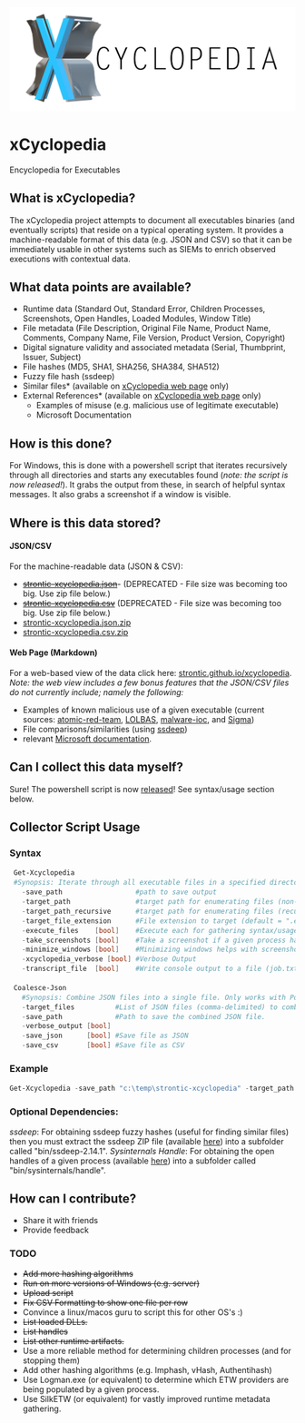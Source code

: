 ![xCyclopedia Logo](/assets/strontic-xcyclopedia-logo_full.png)

# xCyclopedia
Encyclopedia for Executables

## What is xCyclopedia?
The xCyclopedia project attempts to document all executables binaries (and eventually scripts) that reside on a typical operating system. It provides a machine-readable format of this data (e.g. JSON and CSV) so that it can be immediately usable in other systems such as SIEMs to enrich observed executions with contextual data.

## What data points are available?

* Runtime data (Standard Out, Standard Error, Children Processes, Screenshots, Open Handles, Loaded Modules, Window Title)
* File metadata (File Description, Original File Name, Product Name, Comments, Company Name, File Version, Product Version, Copyright)
* Digital signature validity and associated metadata (Serial, Thumbprint, Issuer, Subject)
* File hashes (MD5, SHA1, SHA256, SHA384, SHA512)
* Fuzzy file hash (ssdeep)
* Similar files* (available on [xCyclopedia web page](https://strontic.github.io/xcyclopedia) only)
* External References* (available on [xCyclopedia web page](https://strontic.github.io/xcyclopedia) only)
  * Examples of misuse (e.g. malicious use of legitimate executable)
  * Microsoft Documentation

## How is this done?
For Windows, this is done with a powershell script that iterates recursively through all directories and starts any executables found (*note: the script is now released!*). It grabs the output from these, in search of helpful syntax messages. It also grabs a screenshot if a window is visible.

## Where is this data stored?

#### JSON/CSV
For the machine-readable data (JSON & CSV): 
* ~~[strontic-xcyclopedia.json](strontic-xcyclopedia.json)~~- (DEPRECATED - File size was becoming too big. Use zip file below.)
* ~~[strontic-xcyclopedia.csv](strontic-xcyclopedia.csv)~~ (DEPRECATED - File size was becoming too big. Use zip file below.)
* [strontic-xcyclopedia.json.zip](output/strontic-xcyclopedia.json.zip)
* [strontic-xcyclopedia.csv.zip](output/strontic-xcyclopedia.csv.zip)

#### Web Page (Markdown)
For a web-based view of the data click here: [strontic.github.io/xcyclopedia](https://strontic.github.io/xcyclopedia). *Note: the web view includes a few bonus features that the JSON/CSV files do not currently include; namely the following:*
* Examples of known malicious use of a given executable (current sources: [atomic-red-team](https://github.com/redcanaryco/atomic-red-team), [LOLBAS](https://github.com/LOLBAS-Project/LOLBAS), [malware-ioc](https://github.com/eset/malware-ioc), and [Sigma](https://github.com/Neo23x0/sigma))
* File comparisons/similarities (using [ssdeep](https://github.com/ssdeep-project/ssdeep/releases/tag/release-2.14.1))
* relevant [Microsoft documentation](https://github.com/MicrosoftDocs/windowsserverdocs).

## Can I collect this data myself?

Sure! The powershell script is now [released](/script)! See syntax/usage section below.

## Collector Script Usage

### Syntax

 ```powershell
  Get-Xcyclopedia
  #Synopsis: Iterate through all executable files in a specified directory (default target is .EXE). Gather CLI usage/syntax, screenshots, file hashes, file metadata, signature validity, and child processes.
    -save_path                  #path to save output
    -target_path                #target path for enumerating files (non-recursive). Comma-delimited for multiple paths.
    -target_path_recursive      #target path for enumerating files (recursive). Comma-delimited for multiple paths.
    -target_file_extension      #File extension to target (default = ".exe")
    -execute_files    [bool]    #Execute each for gathering syntax/usage info (stdout/stderr)
    -take_screenshots [bool]    #Take a screenshot if a given process has a window visible. This requires execute_files to be enabled.
    -minimize_windows [bool]    #Minimizing windows helps with screenshots, so that other windows do not get in the way. This only takes effect if execute_files and $take_screenshots are both enabled.
    -xcyclopedia_verbose [bool] #Verbose Output
    -transcript_file  [bool]    #Write console output to a file (job.txt)

  Coalesce-Json
    #Synopsis: Combine JSON files into a single file. Only works with PowerShell-compatible JSON files.
    -target_files          #List of JSON files (comma-delimited) to combine.
    -save_path             #Path to save the combined JSON file.
    -verbose_output [bool]
    -save_json      [bool] #Save file as JSON
    -save_csv       [bool] #Save file as CSV
````

### Example
```powershell
Get-Xcyclopedia -save_path "c:\temp\strontic-xcyclopedia" -target_path "$env:windir\system32" -target_file_extension ".exe"
````

### **Optional** Dependencies:
*ssdeep*: For obtaining ssdeep fuzzy hashes (useful for finding similar files) then you must extract the ssdeep ZIP file (available [here](https://github.com/ssdeep-project/ssdeep/releases/download/release-2.14.1/ssdeep-2.14.1-win32-binary.zip)) into a subfolder called "bin/ssdeep-2.14.1".
*Sysinternals Handle*: For obtaining the open handles of a given process (available [here](https://docs.microsoft.com/en-us/sysinternals/downloads/handle)) into a subfolder called "bin/sysinternals/handle".

## How can I contribute?
* Share it with friends
* Provide feedback

### TODO
- ~~Add more hashing algorithms~~
- ~~Run on more versions of Windows (e.g. server)~~
- ~~Upload script~~
- ~~Fix CSV Formatting to show one file per row~~
- Convince a linux/macos guru to script this for other OS's :)
- ~~List loaded DLLs.~~
- ~~List handles~~
- ~~List other runtime artifacts.~~
- Use a more reliable method for determining children processes (and for stopping them)
- Add other hashing algorithms (e.g. Imphash, vHash, Authentihash)
- Use Logman.exe (or equivalent) to determine which ETW providers are being populated by a given process.
- Use SilkETW (or equivalent) for vastly improved runtime metadata gathering. 
